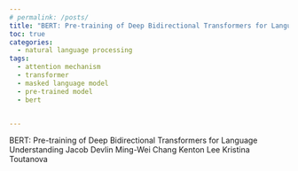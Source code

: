 ```yaml
---
# permalink: /posts/
title: "BERT: Pre-training of Deep Bidirectional Transformers for Language Understanding"
toc: true
categories:
  - natural language processing
tags:
  - attention mechanism
  - transformer
  - masked language model
  - pre-trained model
  - bert


---
```

BERT: Pre-training of Deep Bidirectional Transformers for Language Understanding
Jacob Devlin Ming-Wei Chang Kenton Lee Kristina Toutanova
